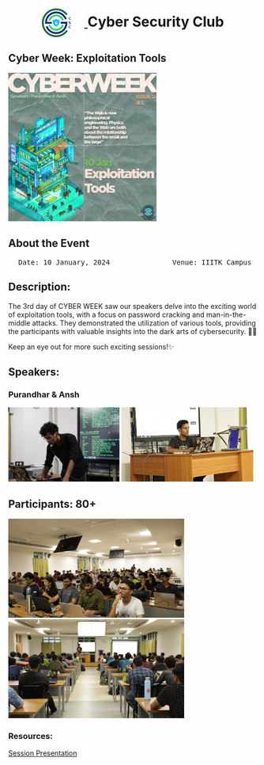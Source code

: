 <h1 align="center">
    <a href="https://github.com/CSYClubIIITK/ClubVault">
        <img src="https://raw.githubusercontent.com/CSYClubIIITK/ClubVault/main/Logo.png" valign="middle" height="58" alt="CSY logo" />
    </a>
    <span valign="middle">
        Cyber Security Club
    </span>
</h1>

<h2>Cyber Week: Exploitation Tools</h2>
<section>
    <div class="container container1">
        <div class="content">
            <img class="banner" src="exploitation_tools.jpeg" alt="Exploitation Tools" style="height:300px;">
            <br>
            <h2>About the Event</h2>
            <p><pre><center> Date: 10 January, 2024               Venue: IIITK Campus</center></pre></p>
            <h2>Description:</h2>
            <p>The 3rd day of CYBER WEEK saw our speakers delve into the exciting world of exploitation tools, with a focus on password cracking and man-in-the-middle attacks. They demonstrated the utilization of various tools, providing the participants with valuable insights into the dark arts of cybersecurity. 🥷🌟

Keep an eye out for more such exciting sessions!✨</p>

            
 <h2>Speakers:</h2>
 <h3>Purandhar & Ansh</h3>
    <img src="../purandhar.jpeg" float="left" height="150" alt="Purandhar" />
    <img src="../ansh.jpeg" float="left" height="150" alt="Ansh" />

<h2>Participants: 80+</h2>
    <img src="pic1.jpeg" float="left" height="200" alt="p1" />
    <img src="pic2.jpeg" float="left" height="200" alt="p2" />

### Resources:

[Session Presentation](https://docs.google.com/presentation/d/1DXVBC8qW25PqDCnnt47Yho0mJcuW7OeeUNLT3G0CxaQ/edit?usp=sharing)
